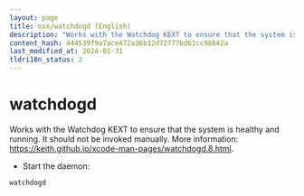 ```yaml
---
layout: page
title: osx/watchdogd (English)
description: "Works with the Watchdog KEXT to ensure that the system is healthy and running."
content_hash: 444539f9a7ace472a36b12d72777bd61cc98642a
last_modified_at: 2024-01-31
tldri18n_status: 2
---
```

# watchdogd

Works with the Watchdog KEXT to ensure that the system is healthy and running.
It should not be invoked manually.
More information: <https://keith.github.io/xcode-man-pages/watchdogd.8.html>.

- Start the daemon:

`watchdogd`
